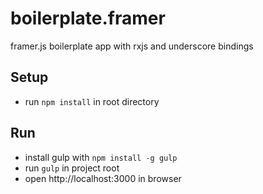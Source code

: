 # boilerplate.framer
framer.js boilerplate app with rxjs and underscore bindings

## Setup
  * run `npm install` in root directory

## Run
  * install gulp with `npm install -g gulp`
  * run `gulp` in project root
  * open http://localhost:3000 in browser
